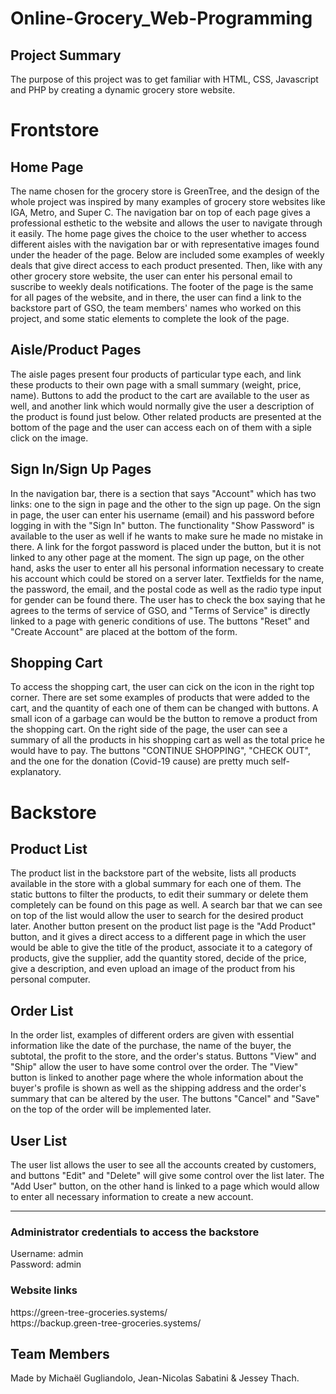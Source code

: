 # Online-Grocery_Web-Programming
Project Summary
---------
The purpose of this project was to get familiar with HTML, CSS, Javascript and PHP by creating a dynamic grocery store website.


<h1><b>Frontstore</b></h1>
<h2>Home Page</h2>
The name chosen for the grocery store is GreenTree, and the design of the whole project was inspired by many examples of grocery store websites like IGA, Metro, and Super C. The navigation bar on top of each page gives a professional esthetic to the website and allows the user to navigate through it easily. The home page gives the choice to the user whether to access different aisles with the navigation bar or with representative images found under the header of the page. Below are included some examples of weekly deals that give direct access to each product presented. Then, like with any other grocery store website, the user can enter his personal email to suscribe to weekly deals notifications. The footer of the page is the same for all pages of the website, and in there, the user can find a link to the backstore part of GSO, the team members' names who worked on this project, and some static elements to complete the look of the page.

<h2>Aisle/Product Pages</h2>
The aisle pages present four products of particular type each, and link these products to their own page with a small summary (weight, price, name). Buttons to add the product to the cart are available to the user as well, and another link which would normally give the user a description of the product is found just below. Other related products are presented at the bottom of the page and the user can access each on of them with a siple click on the image.

<h2>Sign In/Sign Up Pages</h2>
In the navigation bar, there is a section that says "Account" which has two links: one to the sign in page and the other to the sign up page. On the sign in page, the user can enter his username (email) and his password before logging in with the "Sign In" button. The functionality "Show Password" is available to the user as well if he wants to make sure he made no mistake in there. A link for the forgot password is placed under the button, but it is not linked to any other page at the moment. The sign up page, on the other hand, asks the user to enter all his personal information necessary to create his account which could be stored on a server later. Textfields for the name, the password, the email, and the postal code as well as the radio type input for gender can be found there. The user has to check the box saying that he agrees to the terms of service of GSO, and "Terms of Service" is directly linked to a page with generic conditions of use. The buttons "Reset" and "Create Account" are placed at the bottom of the form.

<h2>Shopping Cart</h2>
To access the shopping cart, the user can cick on the icon in the right top corner. There are set some examples of products that were added to the cart, and the quantity of each one of them can be changed with buttons. A small icon of a garbage can would be the button to remove a product from the shopping cart. On the right side of the page, the user can see a summary of all the products in his shopping cart as well as the total price he would have to pay. The buttons "CONTINUE SHOPPING", "CHECK OUT", and the one for the donation (Covid-19 cause) are pretty much self-explanatory.


<h1><b>Backstore</b></h1>
<h2>Product List</h2>
The product list in the backstore part of the website, lists all products available in the store with a global summary for each one of them. The static buttons to filter the products, to edit their summary or delete them completely can be found on this page as well. A search bar that we can see on top of the list would allow the user to search for the desired product later. Another button present on the product list page is the "Add Product" button, and it gives a direct access to a different page in which the user would be able to give the title of the product, associate it to a category of products, give the supplier, add the quantity stored, decide of the price, give a description, and even upload an image of the product from his personal computer.

<h2>Order List</h2>
In the order list, examples of different orders are given with essential information like the date of the purchase, the name of the buyer, the subtotal, the profit to the store, and the order's status. Buttons "View" and "Ship" allow the user to have some control over the order. The "View" button is linked to another page where the whole information about the buyer's profile is shown as well as the shipping address and the order's summary that can be altered by the user. The buttons "Cancel" and "Save" on the top of the order will be implemented later.

<h2>User List</h2>
The user list allows the user to see all the accounts created by customers, and buttons "Edit" and "Delete" will give some control over the list later. The "Add User" button, on the other hand is linked to a page which would allow to enter all necessary information to create a new account. 

<hr>

<h3>Administrator credentials to access the backstore</h3>
Username: admin</br>
Password: admin

<h3>Website links</h3>
https://green-tree-groceries.systems/</br>
https://backup.green-tree-groceries.systems/


<h2>Team Members</h2>
Made by Michaël Gugliandolo, Jean-Nicolas Sabatini & Jessey Thach.
